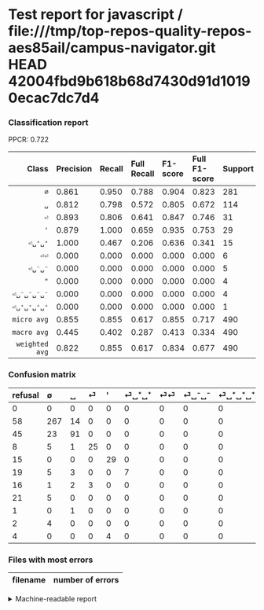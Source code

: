# Test report for javascript / file:///tmp/top-repos-quality-repos-aes85ail/campus-navigator.git HEAD 42004fbd9b618b68d7430d91d10190ecac7dc7d4

### Classification report

PPCR: 0.722

| Class | Precision | Recall | Full Recall | F1-score | Full F1-score | Support | Full Support | PPCR |
|------:|:----------|:-------|:------------|:---------|:---------|:--------|:-------------|:-----|
| `∅` | 0.861| 0.950| 0.788| 0.904| 0.823| 281| 339| 0.829 |
| `␣` | 0.812| 0.798| 0.572| 0.805| 0.672| 114| 159| 0.717 |
| `⏎` | 0.893| 0.806| 0.641| 0.847| 0.746| 31| 39| 0.795 |
| `'` | 0.879| 1.000| 0.659| 0.935| 0.753| 29| 44| 0.659 |
| `⏎␣⁺␣⁺` | 1.000| 0.467| 0.206| 0.636| 0.341| 15| 34| 0.441 |
| `⏎⏎` | 0.000| 0.000| 0.000| 0.000| 0.000| 6| 22| 0.273 |
| `⏎␣⁻␣⁻` | 0.000| 0.000| 0.000| 0.000| 0.000| 5| 26| 0.192 |
| `"` | 0.000| 0.000| 0.000| 0.000| 0.000| 4| 8| 0.500 |
| `⏎␣⁻␣⁻␣⁻␣⁻` | 0.000| 0.000| 0.000| 0.000| 0.000| 4| 6| 0.667 |
| `⏎␣⁺␣⁺␣⁺␣⁺` | 0.000| 0.000| 0.000| 0.000| 0.000| 1| 2| 0.500 |
| `micro avg` | 0.855| 0.855| 0.617| 0.855| 0.717| 490| 679| 0.722 |
| `macro avg` | 0.445| 0.402| 0.287| 0.413| 0.334| 490| 679| 0.722 |
| `weighted avg` | 0.822| 0.855| 0.617| 0.834| 0.677| 490| 679| 0.722 |

### Confusion matrix

|refusal|  ∅| ␣| ⏎| '| ⏎␣⁺␣⁺| ⏎⏎| ⏎␣⁻␣⁻| ⏎␣⁺␣⁺␣⁺␣⁺| ⏎␣⁻␣⁻␣⁻␣⁻| "| 
|:---|:---|:---|:---|:---|:---|:---|:---|:---|:---|:---|
|0 |0 |0 |0 |0 |0 |0 |0 |0 |0 |0 |
|58 |267 |14 |0 |0 |0 |0 |0 |0 |0 |0 |
|45 |23 |91 |0 |0 |0 |0 |0 |0 |0 |0 |
|8 |5 |1 |25 |0 |0 |0 |0 |0 |0 |0 |
|15 |0 |0 |0 |29 |0 |0 |0 |0 |0 |0 |
|19 |5 |3 |0 |0 |7 |0 |0 |0 |0 |0 |
|16 |1 |2 |3 |0 |0 |0 |0 |0 |0 |0 |
|21 |5 |0 |0 |0 |0 |0 |0 |0 |0 |0 |
|1 |0 |1 |0 |0 |0 |0 |0 |0 |0 |0 |
|2 |4 |0 |0 |0 |0 |0 |0 |0 |0 |0 |
|4 |0 |0 |0 |4 |0 |0 |0 |0 |0 |0 |

### Files with most errors

| filename | number of errors|
|:----:|:-----|

<details>
    <summary>Machine-readable report</summary>
```json
{
  "cl_report": {"\"": {"f1-score": 0.0, "precision": 0.0, "recall": 0.0, "support": 4}, "\u0027": {"f1-score": 0.9354838709677419, "precision": 0.8787878787878788, "recall": 1.0, "support": 29}, "macro avg": {"f1-score": 0.41281681684556826, "precision": 0.44454353442256667, "recall": 0.4021541829548041, "support": 490}, "micro avg": {"f1-score": 0.8551020408163266, "precision": 0.8551020408163266, "recall": 0.8551020408163266, "support": 490}, "weighted avg": {"f1-score": 0.8339784900736137, "precision": 0.8220632664460841, "recall": 0.8551020408163266, "support": 490}, "\u2205": {"f1-score": 0.9035532994923858, "precision": 0.8612903225806452, "recall": 0.9501779359430605, "support": 281}, "\u23ce": {"f1-score": 0.8474576271186439, "precision": 0.8928571428571429, "recall": 0.8064516129032258, "support": 31}, "\u23ce\u23ce": {"f1-score": 0.0, "precision": 0.0, "recall": 0.0, "support": 6}, "\u23ce\u2423\u207a\u2423\u207a": {"f1-score": 0.6363636363636364, "precision": 1.0, "recall": 0.4666666666666667, "support": 15}, "\u23ce\u2423\u207a\u2423\u207a\u2423\u207a\u2423\u207a": {"f1-score": 0.0, "precision": 0.0, "recall": 0.0, "support": 1}, "\u23ce\u2423\u207b\u2423\u207b": {"f1-score": 0.0, "precision": 0.0, "recall": 0.0, "support": 5}, "\u23ce\u2423\u207b\u2423\u207b\u2423\u207b\u2423\u207b": {"f1-score": 0.0, "precision": 0.0, "recall": 0.0, "support": 4}, "\u2423": {"f1-score": 0.8053097345132744, "precision": 0.8125, "recall": 0.7982456140350878, "support": 114}},
  "cl_report_full": {"\"": {"f1-score": 0.0, "precision": 0.0, "recall": 0.0, "support": 8}, "\u0027": {"f1-score": 0.7532467532467532, "precision": 0.8787878787878788, "recall": 0.6590909090909091, "support": 44}, "macro avg": {"f1-score": 0.3335369854794214, "precision": 0.44454353442256667, "recall": 0.2865936566551911, "support": 679}, "micro avg": {"f1-score": 0.716852010265184, "precision": 0.8551020408163266, "recall": 0.6170839469808542, "support": 679}, "weighted avg": {"f1-score": 0.6768336395184357, "precision": 0.7785758683253813, "recall": 0.6170839469808542, "support": 679}, "\u2205": {"f1-score": 0.8228043143297381, "precision": 0.8612903225806452, "recall": 0.7876106194690266, "support": 339}, "\u23ce": {"f1-score": 0.746268656716418, "precision": 0.8928571428571429, "recall": 0.6410256410256411, "support": 39}, "\u23ce\u23ce": {"f1-score": 0.0, "precision": 0.0, "recall": 0.0, "support": 22}, "\u23ce\u2423\u207a\u2423\u207a": {"f1-score": 0.34146341463414637, "precision": 1.0, "recall": 0.20588235294117646, "support": 34}, "\u23ce\u2423\u207a\u2423\u207a\u2423\u207a\u2423\u207a": {"f1-score": 0.0, "precision": 0.0, "recall": 0.0, "support": 2}, "\u23ce\u2423\u207b\u2423\u207b": {"f1-score": 0.0, "precision": 0.0, "recall": 0.0, "support": 26}, "\u23ce\u2423\u207b\u2423\u207b\u2423\u207b\u2423\u207b": {"f1-score": 0.0, "precision": 0.0, "recall": 0.0, "support": 6}, "\u2423": {"f1-score": 0.6715867158671586, "precision": 0.8125, "recall": 0.5723270440251572, "support": 159}},
  "ppcr": 0.7216494845360825
}
```
</details>

